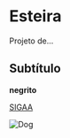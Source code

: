 # Esteira
Projeto de...


## Subtítulo

__negrito__

[SIGAA](https://sigga.ifsc.edu.br)

![Dog](https://cdn.outsideonline.com/wp-content/uploads/2023/03/Funny_Dog_H.jpg?crop=16:9&width=960&enable=upscale&quality=100)
